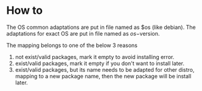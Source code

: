 # How to

The OS common adaptations are put in file named as $os \(like debian\). The
adaptations for exact OS are put in file named as $os-$version.

The mapping belongs to one of the below 3 reasons

1. not exist/valid packages, mark it empty to avoid installing error.
1. exist/valid packages, mark it empty if you don't want to install later.
1. exist/valid packages, but its name needs to be adapted for other distro,
   mapping to a new package name, then the new package will be install later.
